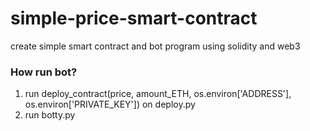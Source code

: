 # simple-price-smart-contract
create simple smart contract and bot program using solidity and web3

### How run bot?
1. run deploy_contract(price, amount_ETH, os.environ['ADDRESS'], os.environ['PRIVATE_KEY']) on deploy.py
2. run botty.py

